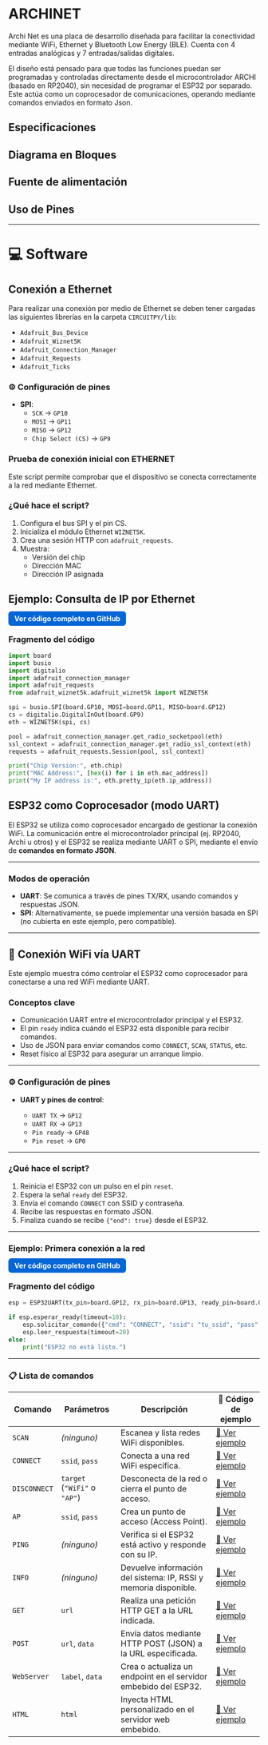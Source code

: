 # ARCHINET
Archi Net es una placa de desarrollo diseñada para facilitar la conectividad mediante WiFi, Ethernet y Bluetooth Low Energy (BLE). Cuenta con 4 entradas analógicas y 7 entradas/salidas digitales.

El diseño está pensado para que todas las funciones puedan ser programadas y controladas directamente desde el microcontrolador ARCHI (basado en RP2040), sin necesidad de programar el ESP32 por separado. Este actúa como un coprocesador de comunicaciones, operando mediante comandos enviados en formato Json.


## Especificaciones

## Diagrama en Bloques 

## Fuente de alimentación

## Uso de Pines
---

# 💻 Software

## Conexión a Ethernet

Para realizar una conexión por medio de Ethernet se deben tener cargadas las siguientes librerías en la carpeta `CIRCUITPY/lib`:

- `Adafruit_Bus_Device`
- `Adafruit_Wiznet5K`
- `Adafruit_Connection_Manager`
- `Adafruit_Requests`
- `Adafruit_Ticks`

### ⚙️ Configuración de pines

- **SPI**:
  - `SCK` → `GP10`
  - `MOSI` → `GP11`
  - `MISO` → `GP12`
  - `Chip Select (CS)` → `GP9`

###  Prueba de conexión inicial con ETHERNET

Este script permite comprobar que el dispositivo se conecta correctamente a la red mediante Ethernet.

### ¿Qué hace el script?

1. Configura el bus SPI y el pin CS.
2. Inicializa el módulo Ethernet `WIZNET5K`.
3. Crea una sesión HTTP con `adafruit_requests`.
4. Muestra:
   - Versión del chip
   - Dirección MAC
   - Dirección IP asignada

## Ejemplo: Consulta de IP por Ethernet

<a href="https://github.com/NewsanLab/ARCHINET/blob/main/Software/Example/Ethernet/Ejemplo%201%20Consulta%20IP/01.py" target="_blank" style="text-decoration:none; padding:6px 12px; background-color:#0366d6; color:white; border-radius:6px; font-weight:bold;"> Ver código completo en GitHub</a>

###  Fragmento del código 
```python
import board
import busio
import digitalio
import adafruit_connection_manager
import adafruit_requests
from adafruit_wiznet5k.adafruit_wiznet5k import WIZNET5K

spi = busio.SPI(board.GP10, MOSI=board.GP11, MISO=board.GP12)
cs = digitalio.DigitalInOut(board.GP9)
eth = WIZNET5K(spi, cs)

pool = adafruit_connection_manager.get_radio_socketpool(eth)
ssl_context = adafruit_connection_manager.get_radio_ssl_context(eth)
requests = adafruit_requests.Session(pool, ssl_context)

print("Chip Version:", eth.chip)
print("MAC Address:", [hex(i) for i in eth.mac_address])
print("My IP address is:", eth.pretty_ip(eth.ip_address))

```
## ESP32 como Coprocesador (modo UART)

El ESP32 se utiliza como coprocesador encargado de gestionar la conexión WiFi. La comunicación entre el microcontrolador principal (ej. RP2040, Archi u otros) y el ESP32 se realiza mediante UART o SPI, mediante el envío de **comandos en formato JSON**.



---

###  Modos de operación

- **UART**: Se comunica a través de pines TX/RX, usando comandos y respuestas JSON.
- **SPI**: Alternativamente, se puede implementar una versión basada en SPI (no cubierta en este ejemplo, pero compatible).

---

## 📶 Conexión WiFi vía UART

Este ejemplo muestra cómo controlar el ESP32 como coprocesador para conectarse a una red WiFi mediante UART.

### Conceptos clave

- Comunicación UART entre el microcontrolador principal y el ESP32.
- El pin `ready` indica cuándo el ESP32 está disponible para recibir comandos.
- Uso de JSON para enviar comandos como `CONNECT`, `SCAN`, `STATUS`, etc.
- Reset físico al ESP32 para asegurar un arranque limpio.

---

### ⚙️ Configuración de pines
- **UART y pines de control**:

  - `UART TX` → `GP12`
  - `UART RX` → `GP13`
  - `Pin ready` → `GP48`
  - `Pin reset` → `GP0`

---

### ¿Qué hace el script?

1. Reinicia el ESP32 con un pulso en el pin `reset`.
2. Espera la señal `ready` del ESP32.
3. Envía el comando `CONNECT` con SSID y contraseña.
4. Recibe las respuestas en formato JSON.
5. Finaliza cuando se recibe `{"end": true}` desde el ESP32.

---

###  Ejemplo: Primera conexión a la red

<a href="https://github.com/NewsanLab/ARCHINET/blob/main/Software/Example/WiFi/Conectar%20a%20WiFi/code.py" target="_blank" style="text-decoration:none; padding:6px 12px; background-color:#0366d6; color:white; border-radius:6px; font-weight:bold;"> Ver código completo en GitHub</a>

### Fragmento del código

```python
esp = ESP32UART(tx_pin=board.GP12, rx_pin=board.GP13, ready_pin=board.GP14)

if esp.esperar_ready(timeout=10):
    esp.solicitar_comando({"cmd": "CONNECT", "ssid": "tu_ssid", "pass": "tu_password"})
    esp.leer_respuesta(timeout=20)
else:
    print("ESP32 no está listo.")

```
---

### 📋 Lista de comandos

| Comando       | Parámetros                      | Descripción                                                                 | 📄 Código de ejemplo                                                                 |
|---------------|----------------------------------|-----------------------------------------------------------------------------|--------------------------------------------------------------------------------------|
| `SCAN`        | *(ninguno)*                     | Escanea y lista redes WiFi disponibles.                                    | [🔗 Ver ejemplo](https://github.com/NewsanLab/ARCHINET/blob/main/Software/Example/WiFi/Escanear/code.py)          |
| `CONNECT`     | `ssid`, `pass`                  | Conecta a una red WiFi específica.                                         | [🔗 Ver ejemplo](https://github.com/NewsanLab/ARCHINET/blob/main/Software/Example/WiFi/Conectar%20a%20WiFi/code.py)       |
| `DISCONNECT`  | `target` (`"WiFi"` o `"AP"`)    | Desconecta de la red o cierra el punto de acceso.                          | [🔗 Ver ejemplo](https://github.com/NewsanLab/ARCHINET/blob/main/Software/Example/WiFi/Desconectar%20Red/code.py)    |
| `AP`          | `ssid`, `pass`                  | Crea un punto de acceso (Access Point).                                    | [🔗 Ver ejemplo](https://github.com/NewsanLab/ARCHINET/blob/main/Software/Example/WiFi/Conectar%20a%20AP/code.py)            |
| `PING`        | *(ninguno)*                     | Verifica si el ESP32 está activo y responde con su IP.                     | [🔗 Ver ejemplo](https://github.com/NewsanLab/ARCHINET/blob/main/Software/Example/WiFi/Informaci%C3%B3n%20de%20conexi%C3%B3n/code.py)          |
| `INFO`        | *(ninguno)*                     | Devuelve información del sistema: IP, RSSI y memoria disponible.           | [🔗 Ver ejemplo](https://github.com/NewsanLab/ARCHINET/blob/main/Software/Example/WiFi/Informaci%C3%B3n%20de%20conexi%C3%B3n/code.py)          |
| `GET`         | `url`                           | Realiza una petición HTTP GET a la URL indicada.                           | [🔗 Ver ejemplo](https://github.com/NewsanLab/ARCHINET/blob/main/Software/Example/WiFi/Consulta%20GET/code.py)           |
| `POST`        | `url`, `data`                   | Envía datos mediante HTTP POST (JSON) a la URL especificada.               | [🔗 Ver ejemplo](https://github.com/NewsanLab/ARCHINET/blob/main/Software/Example/WiFi/Consulta%20POST/code.py)          |
| `WebServer`   | `label`, `data`                 | Crea o actualiza un endpoint en el servidor embebido del ESP32.            | [🔗 Ver ejemplo](https://github.com/NewsanLab/ARCHINET/blob/main/Software/Example/WiFi/WebServer-API-WiFi/code.py)     |
| `HTML`        | `html`                          | Inyecta HTML personalizado en el servidor web embebido.                    | [🔗 Ver ejemplo](https://github.com/NewsanLab/ARCHINET/blob/main/Software/Example/WiFi/A%C3%B1adir%20HTML/codehtml.py)          |
